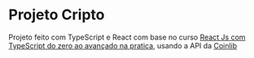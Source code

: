 # Projeto Cripto

Projeto feito com TypeScript e React com base no curso [React Js com TypeScript do zero ao avançado na pratica](https://www.udemy.com/course/react-js-typescript/), usando a API da [Coinlib](https://coinlib.io/)
